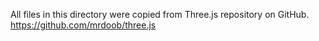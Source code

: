 All files in this directory were copied from Three.js repository on GitHub.
https://github.com/mrdoob/three.js
